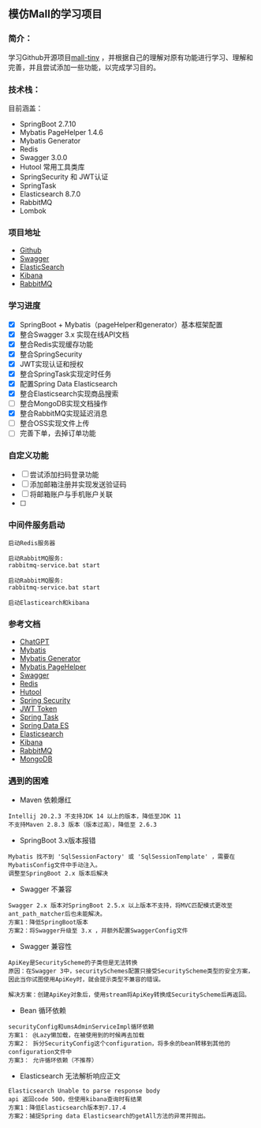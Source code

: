 ## 模仿Mall的学习项目

### 简介：
学习Github开源项目[mall-tiny](https://github.com/macrozheng/mall-learning) ，并根据自己的理解对原有功能进行学习、理解和完善，并且尝试添加一些功能，以完成学习目的。

### 技术栈：
目前涵盖：
* SpringBoot 2.7.10
* Mybatis PageHelper 1.4.6
* Mybatis Generator
* Redis
* Swagger 3.0.0
* Hutool 常用工具类库
* SpringSecurity 和 JWT认证
* SpringTask
* Elasticsearch 8.7.0
* RabbitMQ
* Lombok

### 项目地址
* [Github](https://github.com/Notime12138/mall_springboot)
* [Swagger](http://localhost:8080/swagger-ui/index.html)
* [ElasticSearch](http://localhost:9200/)
* [Kibana](http://localhost:5601/)
* [RabbitMQ](http://localhost:15672/)

### 学习进度
* [x] SpringBoot + Mybatis（pageHelper和generator）基本框架配置
* [x] 整合Swagger 3.x 实现在线API文档
* [x] 整合Redis实现缓存功能
* [x] 整合SpringSecurity
* [x] JWT实现认证和授权
* [x] 整合SpringTask实现定时任务
* [x] 配置Spring Data Elasticsearch
* [x] 整合Elasticsearch实现商品搜索
* [ ] 整合MongoDB实现文档操作
* [x] 整合RabbitMQ实现延迟消息
* [ ] 整合OSS实现文件上传
* [ ] 完善下单，去掉订单功能

### 自定义功能
* [ ] 尝试添加扫码登录功能
* [ ] 添加邮箱注册并实现发送验证码
* [ ] 将邮箱账户与手机账户关联
* [ ] 

### 中间件服务启动
```text
启动Redis服务器
```
```text
启动RabbitMQ服务:
rabbitmq-service.bat start
```
```text
启动RabbitMQ服务:
rabbitmq-service.bat start
```
```text
启动Elasticearch和kibana
```

### 参考文档
* [ChatGPT](https://chat.openai.com/chat)
* [Mybatis](https://mybatis.org/mybatis-3/zh/index.html)
* [Mybatis Generator](http://mybatis.org/generator/)
* [Mybatis PageHelper](https://pagehelper.github.io/docs/)
* [Swagger](https://swagger.io/docs/)
* [Redis](https://redis.io/docs/)
* [Hutool](https://hutool.cn/docs/#/)
* [Spring Security](https://docs.spring.io/spring-security/reference/index.html)
* [JWT Token](https://jwt.io/introduction)
* [Spring Task](https://spring.io/guides/gs/scheduling-tasks/)
* [Spring Data ES](https://docs.spring.io/spring-data/elasticsearch/docs/current/reference/html/)
* [Elasticsearch](https://www.elastic.co/guide/en/welcome-to-elastic/current/getting-started-general-purpose.html)
* [Kibana](https://www.elastic.co/guide/en/kibana/current/get-started.html)
* [RabbitMQ](https://www.rabbitmq.com/getstarted.html)
* [MongoDB](https://www.mongodb.com/docs/guides/atlas/account/)

### 遇到的困难
* Maven 依赖爆红
```text
Intellij 20.2.3 不支持JDK 14 以上的版本，降低至JDK 11
不支持Maven 2.8.3 版本（版本过高），降低至 2.6.3
```
* SpringBoot 3.x版本报错
```text
Mybatis 找不到 'SqlSessionFactory' 或 'SqlSessionTemplate' ，需要在MybatisConfig文件中手动注入。
调整至SpringBoot 2.x 版本后解决
```
* Swagger 不兼容
```text
Swagger 2.x 版本对SpringBoot 2.5.x 以上版本不支持，将MVC匹配模式更改至ant_path_matcher后也未能解决。
方案1：降低SpringBoot版本
方案2：将Swagger升级至 3.x ，并额外配置SwaggerConfig文件
```
* Swagger 兼容性
```text
ApiKey是SecurityScheme的子类但是无法转换
原因：在Swagger 3中，securitySchemes配置只接受SecurityScheme类型的安全方案，因此当你试图使用ApiKey时，就会提示类型不兼容的错误。

解决方案：创建ApiKey对象后，使用stream将ApiKey转换成SecurityScheme后再返回。
```
* Bean 循环依赖
```text
securityConfig和umsAdminServiceImpl循环依赖
方案1： @Lazy懒加载，在被使用到的时候再去加载
方案2： 拆分SecurityConfig这个configuration，将多余的bean转移到其他的configuration文件中
方案3： 允许循环依赖（不推荐）
```
* Elasticsearch 无法解析响应正文
```text
Elasticsearch Unable to parse response body
api 返回code 500，但使用kibana查询时有结果
方案1：降低Elasticsearch版本到7.17.4
方案2：捕捉Spring data Elasticsearch的getAll方法的异常并抛出。
```